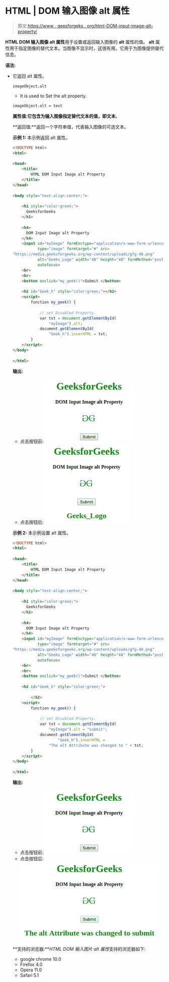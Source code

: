# HTML | DOM 输入图像 alt 属性

> 原文:[https://www . geesforgeks . org/html-DOM-input-image-alt-property/](https://www.geeksforgeeks.org/html-dom-input-image-alt-property/)

**HTML DOM 输入图像 alt 属性**用于设置或返回输入图像的 **alt** 属性的值。 **alt** 属性用于指定图像的替代文本。当图像不显示时，这很有用。它用于为图像提供替代信息。

**语法:**

*   它返回 alt 属性。

    ```html
    imageObject.alt 
    ```

    *   It is used to Set the alt property.

    ```html
    imageObject.alt = text 
    ```

    **属性值:**它包含为输入图像指定替代文本的值，即**文本**。

    **返回值:**返回一个字符串值，代表输入图像的可选文本。

    **示例 1:** 本示例返回 alt 属性。

    ```html
    <!DOCTYPE html>
    <html>

    <head>
        <title>
            HTML DOM Input Image alt Property
        </title>
    </head>

    <body style="text-align:center;">

        <h1 style="color:green;"> 
          GeeksforGeeks 
        </h1>

        <h4>
          DOM Input Image alt Property
        </h4>
        <input id="myImage" formEnctype="application/x-www-form-urlencoded" 
               type="image" formtarget="#" src=
    "https://media.geeksforgeeks.org/wp-content/uploads/gfg-40.png" 
               alt="Geeks_Logo" width="48" height="48" formMethod="post" 
               autofocus>
        <br>
        <br>
        <button onclick="my_geek()">Submit </button>

        <h2 id="Geek_h" style="color:green;"></h2>
        <script>
            function my_geek() {

                // set Disabled Property. 
                var txt = document.getElementById(
                    "myImage").alt;
                document.getElementById(
                    "Geek_h").innerHTML = txt;
            }
        </script>
    </body>

    </html>
    ```

    **输出:**

    *   点击按钮前:
        ![](img/93db0531ca364d39f127ba03bb2f67e8.png)
    *   点击按钮后:
        ![](img/0702a3eb42cbbad7585637aaa19067e2.png)

    **示例 2:** 本示例设置 alt 属性。

    ```html
    <!DOCTYPE html>
    <html>

    <head>
        <title>
            HTML DOM Input Image alt Property
        </title>
    </head>

    <body style="text-align:center;">

        <h1 style="color:green;"> 
          GeeksforGeeks 
        </h1>

        <h4>
          DOM Input Image alt Property
        </h4>
        <input id="myImage" formEnctype="application/x-www-form-urlencoded" 
               type="image" formtarget="#" src=
    "https://media.geeksforgeeks.org/wp-content/uploads/gfg-40.png" 
               alt="Geeks_Logo" width="48" height="48" formMethod="post"
               autofocus>
        <br>
        <br>
        <button onclick="my_geek()">Submit </button>

        <h2 id="Geek_h" style="color:green;"> 

            </h2>
        <script>
            function my_geek() {

                // set Disabled Property. 
                var txt = document.getElementById(
                    "myImage").alt = "submit";
                document.getElementById(
                        "Geek_h").innerHTML =
                    "The alt Attribute was changed to " + txt;
            }
        </script>
    </body>

    </html>
    ```

    **输出:**

    *   点击按钮前:
        ![](img/93db0531ca364d39f127ba03bb2f67e8.png)
    *   点击按钮后:
        ![](img/2194152a35336980c3fa51c946894d64.png)

    **支持的浏览器:***HTML DOM 输入图片 alt 属性*支持的浏览器如下:

    *   google chrome 10.0
    *   Firefox 4.0
    *   Opera 11.0
    *   Safari 5.1